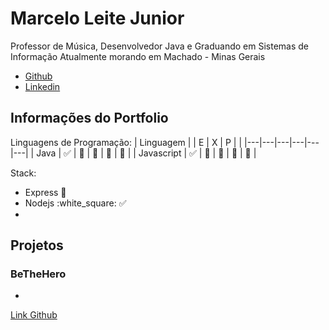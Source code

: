 # Marcelo Leite Junior

Professor de Música, Desenvolvedor Java e Graduando em Sistemas de Informação
Atualmente morando em Machado - Minas Gerais

- [Github](https://github.com/mleitejunior/)
- [Linkedin](https://www.linkedin.com/in/marcelo-leite-junior-472a9313a/)

## Informações do Portfolio

Linguagens de Programação: 
| Linguagem | | E | X | P | |
|---|---|---|---|---|---|
| Java | :white_check_mark: | :black_square_button: | :black_square_button: | :black_square_button: | :black_square_button: |
| Javascript | :white_check_mark: | :black_square_button: | :black_square_button: | :black_square_button: | :black_square_button: |

Stack:
- Express :red_circle:
- Nodejs :white_square: :white_check_mark:
- 

## Projetos

### BeTheHero

- 

[Link Github](https://github.com/mleitejunior/be-the-hero)